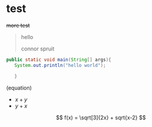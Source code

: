 # test

~~more test~~

> hello
>
> connor spruit

```java
public static void main(String[] args){
   System.out.println("hello world");

   }
```

\(equation\)

- $x + y$
- $y+x$

$$ f(x) = \sqrt[3]{2x} + sqrt{x-2} $$
